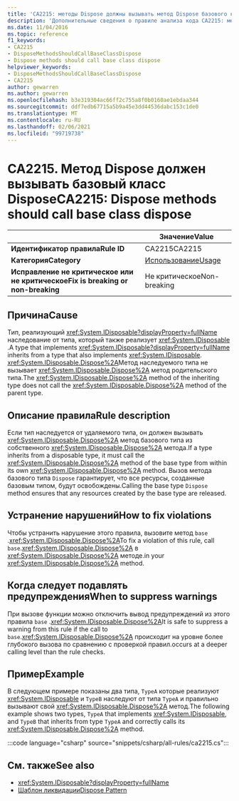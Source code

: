 ```yaml
---
title: 'CA2215: методы Dispose должны вызывать метод Dispose базового класса (анализ кода)'
description: 'Дополнительные сведения о правиле анализа кода CA2215: методы Dispose должны вызывать базовый класс Dispose'
ms.date: 11/04/2016
ms.topic: reference
f1_keywords:
- CA2215
- DisposeMethodsShouldCallBaseClassDispose
- Dispose methods should call base class dispose
helpviewer_keywords:
- DisposeMethodsShouldCallBaseClassDispose
- CA2215
author: gewarren
ms.author: gewarren
ms.openlocfilehash: b3e319304ac66ff2c755a8f0b0160ae1ebdaa344
ms.sourcegitcommit: ddf7edb67715a5b9a45e3dd44536dabc153c1de0
ms.translationtype: MT
ms.contentlocale: ru-RU
ms.lasthandoff: 02/06/2021
ms.locfileid: "99719738"
---
```

# <a name="ca2215-dispose-methods-should-call-base-class-dispose"></a><span data-ttu-id="1a784-103">CA2215. Метод Dispose должен вызывать базовый класс Dispose</span><span class="sxs-lookup"><span data-stu-id="1a784-103">CA2215: Dispose methods should call base class dispose</span></span>

| | <span data-ttu-id="1a784-104">Значение</span><span class="sxs-lookup"><span data-stu-id="1a784-104">Value</span></span> |
|-|-|
| <span data-ttu-id="1a784-105">**Идентификатор правила**</span><span class="sxs-lookup"><span data-stu-id="1a784-105">**Rule ID**</span></span> |<span data-ttu-id="1a784-106">CA2215</span><span class="sxs-lookup"><span data-stu-id="1a784-106">CA2215</span></span>|
| <span data-ttu-id="1a784-107">**Категория**</span><span class="sxs-lookup"><span data-stu-id="1a784-107">**Category**</span></span> |[<span data-ttu-id="1a784-108">Использование</span><span class="sxs-lookup"><span data-stu-id="1a784-108">Usage</span></span>](usage-warnings.md)|
| <span data-ttu-id="1a784-109">**Исправление не критическое или не критическое**</span><span class="sxs-lookup"><span data-stu-id="1a784-109">**Fix is breaking or non-breaking**</span></span> |<span data-ttu-id="1a784-110">Не критическое</span><span class="sxs-lookup"><span data-stu-id="1a784-110">Non-breaking</span></span>|

## <a name="cause"></a><span data-ttu-id="1a784-111">Причина</span><span class="sxs-lookup"><span data-stu-id="1a784-111">Cause</span></span>

<span data-ttu-id="1a784-112">Тип, реализующий <xref:System.IDisposable?displayProperty=fullName> наследование от типа, который также реализует <xref:System.IDisposable> .</span><span class="sxs-lookup"><span data-stu-id="1a784-112">A type that implements <xref:System.IDisposable?displayProperty=fullName> inherits from a type that also implements <xref:System.IDisposable>.</span></span> <span data-ttu-id="1a784-113"><xref:System.IDisposable.Dispose%2A>Метод наследуемого типа не вызывает <xref:System.IDisposable.Dispose%2A> метод родительского типа.</span><span class="sxs-lookup"><span data-stu-id="1a784-113">The <xref:System.IDisposable.Dispose%2A> method of the inheriting type does not call the <xref:System.IDisposable.Dispose%2A> method of the parent type.</span></span>

## <a name="rule-description"></a><span data-ttu-id="1a784-114">Описание правила</span><span class="sxs-lookup"><span data-stu-id="1a784-114">Rule description</span></span>

<span data-ttu-id="1a784-115">Если тип наследуется от удаляемого типа, он должен вызывать <xref:System.IDisposable.Dispose%2A> метод базового типа из собственного <xref:System.IDisposable.Dispose%2A> метода.</span><span class="sxs-lookup"><span data-stu-id="1a784-115">If a type inherits from a disposable type, it must call the <xref:System.IDisposable.Dispose%2A> method of the base type from within its own <xref:System.IDisposable.Dispose%2A> method.</span></span> <span data-ttu-id="1a784-116">Вызов метода базового типа `Dispose` гарантирует, что все ресурсы, созданные базовым типом, будут освобождены.</span><span class="sxs-lookup"><span data-stu-id="1a784-116">Calling the base type `Dispose` method ensures that any resources created by the base type are released.</span></span>

## <a name="how-to-fix-violations"></a><span data-ttu-id="1a784-117">Устранение нарушений</span><span class="sxs-lookup"><span data-stu-id="1a784-117">How to fix violations</span></span>

<span data-ttu-id="1a784-118">Чтобы устранить нарушение этого правила, вызовите метод `base` .<xref:System.IDisposable.Dispose%2A></span><span class="sxs-lookup"><span data-stu-id="1a784-118">To fix a violation of this rule, call `base`.<xref:System.IDisposable.Dispose%2A></span></span> <span data-ttu-id="1a784-119">в <xref:System.IDisposable.Dispose%2A> методе.</span><span class="sxs-lookup"><span data-stu-id="1a784-119">in your <xref:System.IDisposable.Dispose%2A> method.</span></span>

## <a name="when-to-suppress-warnings"></a><span data-ttu-id="1a784-120">Когда следует подавлять предупреждения</span><span class="sxs-lookup"><span data-stu-id="1a784-120">When to suppress warnings</span></span>

<span data-ttu-id="1a784-121">При вызове функции можно отключить вывод предупреждений из этого правила `base` .<xref:System.IDisposable.Dispose%2A></span><span class="sxs-lookup"><span data-stu-id="1a784-121">It is safe to suppress a warning from this rule if the call to `base`.<xref:System.IDisposable.Dispose%2A></span></span> <span data-ttu-id="1a784-122">происходит на уровне более глубокого вызова по сравнению с проверкой правил.</span><span class="sxs-lookup"><span data-stu-id="1a784-122">occurs at a deeper calling level than the rule checks.</span></span>

## <a name="example"></a><span data-ttu-id="1a784-123">Пример</span><span class="sxs-lookup"><span data-stu-id="1a784-123">Example</span></span>

<span data-ttu-id="1a784-124">В следующем примере показаны два типа, `TypeA` которые реализуют <xref:System.IDisposable> и `TypeB` наследуют от типа `TypeA` и правильно вызывают свой <xref:System.IDisposable.Dispose%2A> метод.</span><span class="sxs-lookup"><span data-stu-id="1a784-124">The following example shows two types, `TypeA` that implements <xref:System.IDisposable>, and `TypeB` that inherits from type `TypeA` and correctly calls its <xref:System.IDisposable.Dispose%2A> method.</span></span>

:::code language="csharp" source="snippets/csharp/all-rules/ca2215.cs":::

## <a name="see-also"></a><span data-ttu-id="1a784-125">См. также</span><span class="sxs-lookup"><span data-stu-id="1a784-125">See also</span></span>

- <xref:System.IDisposable?displayProperty=fullName>
- [<span data-ttu-id="1a784-126">Шаблон ликвидации</span><span class="sxs-lookup"><span data-stu-id="1a784-126">Dispose Pattern</span></span>](../../../standard/garbage-collection/implementing-dispose.md)
